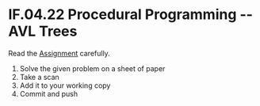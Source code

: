 # IF.04.22 Procedural Programming -- AVL Trees

Read the [Assignment](AVLTrees.pdf) carefully.
1. Solve the given problem on a sheet of paper
2. Take a scan
3. Add it to your working copy
4. Commit and push
